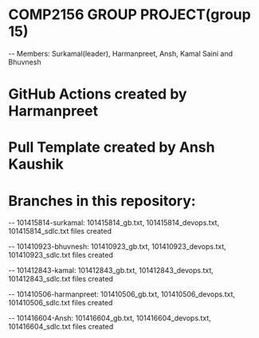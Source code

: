 # COMP2156 GROUP PROJECT(group 15)
-- Members: Surkamal(leader), Harmanpreet, Ansh, Kamal Saini and Bhuvnesh 

# GitHub Actions created by Harmanpreet

# Pull Template created by Ansh Kaushik

# Branches in this repository:
-- 101415814-surkamal: 101415814_gb.txt, 101415814_devops.txt, 101415814_sdlc.txt files created  

-- 101410923-bhuvnesh: 101410923_gb.txt, 101410923_devops.txt, 101410923_sdlc.txt files created 

-- 101412843-kamal: 101412843_gb.txt, 101412843_devops.txt, 101412843_sdlc.txt files created

-- 101410506-harmanpreet: 101410506_gb.txt, 101410506_devops.txt, 101410506_sdlc.txt files created 

-- 101416604-Ansh: 101416604_gb.txt, 101416604_devops.txt, 101416604_sdlc.txt files created 
